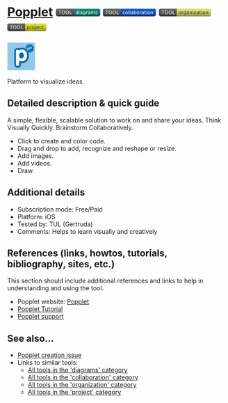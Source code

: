 # [Popplet](https://www.popplet.com/)  [<img src="images/diagrams.png" align="bottom">](https://github.com/e-CLOSE/Toolbox/issues?q=label%3A01_TOOL+label%3Adiagrams) [<img src="images/collaboration.png" align="bottom">](https://github.com/e-CLOSE/Toolbox/issues?q=label%3A01_TOOL+label%3Acollaboration) [<img src="images/organization.png" align="bottom">](https://github.com/e-CLOSE/Toolbox/issues?q=label%3A01_TOOL+label%3Aorganization) [<img src="images/project.png" align="bottom">](https://github.com/e-CLOSE/Toolbox/issues?q=label%3A01_TOOL+label%3Aproject)

![Popplet Logo](images/popplet.png)

Platform to visualize ideas.


## Detailed description & quick guide

A simple, flexible, scalable solution to work on and share your ideas. Think Visually Quickly. Brainstorm Collaboratively.

- Click to create and color code.
- Drag and drop to add, recognize and reshape or resize.
- Add images.
- Add videos.
- Draw.

## Additional details

- Subscription mode: Free/Paid
- Platform: iOS
- Tested by: TUL (Gertruda)
- Comments: Helps to learn visually and creatively


## References (links, howtos, tutorials, bibliography, sites, etc.)

This section should include additional references and links to help in
understanding and using the tool.

- Popplet website: [Popplet](https://www.popplet.com/)
- [Popplet Tutorial](https://www.youtube.com/watch?v=HdGbELqaIYk)
- [Popplet support](https://www.popplet.com/support/)


## See also...

- [Popplet creation issue](https://github.com/e-CLOSE/Toolbox/issues/153)
- Links to similar tools:
  - [All tools in the 'diagrams' category](https://github.com/e-CLOSE/Toolbox/issues?q=label%3A01_TOOL+label%3Adiagrams)
  - [All tools in the 'collaboration' category](https://github.com/e-CLOSE/Toolbox/issues?q=label%3A01_TOOL+label%3Acollaboration)
  - [All tools in the 'organization' category](https://github.com/e-CLOSE/Toolbox/issues?q=label%3A01_TOOL+label%3Aorganization)
  - [All tools in the 'project' category](https://github.com/e-CLOSE/Toolbox/issues?q=label%3A01_TOOL+label%3Aproject)
